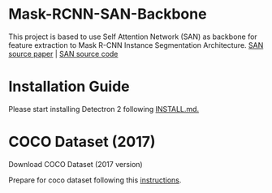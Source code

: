 # Mask-RCNN-SAN-Backbone

This project is based to use Self Attention Network (SAN) as backbone for feature extraction to Mask R-CNN Instance Segmentation Architecture. [SAN source paper](https://hszhao.github.io/papers/cvpr20_san.pdf) | [SAN source code](https://github.com/hszhao/SAN)

# Installation Guide

Please start installing Detectron 2 following [INSTALL.md.](https://github.com/facebookresearch/detectron2/blob/master/INSTALL.md)

# COCO Dataset (2017)

Download COCO Dataset (2017 version)

Prepare for coco dataset following this [instructions](https://github.com/facebookresearch/detectron2/tree/master/datasets).

